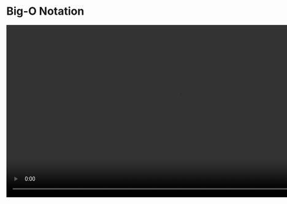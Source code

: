 # Big-O Notation

<video src="https://youtu.be/__vX2sjlpXU?feature=shared" preview-src="bigohero.jpeg" width="900" mini-player="true"/>

## The story so far...

<table>
<tr>
<td>Can measure actual runtime to compare algorithms</td>
<td>Can count instructions to compare algorithms</td>
</tr>
<tr>
<td>

- however, runtime is noisy (highly sensitive to hardware/software and implementation details)

</td>
<td>

<list>
<li>can define <code-block lang="tex"> T(n)</code-block> which depends on the input size</li>
<li>for large inputs, our focus should be on the dominant terms of <code-block lang="tex"> T(n)</code-block></li>
</list>
</td>
</tr>
</table>



## Inline Math

<table>
<tr>
<td colspan="2">
<procedure style="choices">
<b>Sequence</b>
<note>also known as a progression, is a successive arrangement of numbers in an order according to some specific rules</note>
<p>Depending upon the number of terms in a sequence, it is classified into two types, namely a finite sequence and an infinite sequence.</p>
<code-block lang="tex"> \text{ Examples}</code-block>
<step><code-block lang="tex"> \text{ finite arithmetic sequence : } 3, 5, 7, 9, 11</code-block></step>
<step><code-block lang="tex"> \text{ infinite arithmetic sequence : } 3, 5, 7, 9, 11, \dots </code-block></step>
</procedure>
<br/>
<procedure style="choices">
<b>Series</b>
<note>formed by <i>adding</i> the elements of a sequence</note>
<p>Depending on whether the sequence is finite or infinite, the series can be either finite or infinite.</p>
<code-block lang="tex"> \text{ Examples}</code-block>
<step><code-block lang="tex"> \text{ finite arithmetic sequence : } 3 + 5 + 7 + 9 + 11</code-block></step>
<step><code-block lang="tex"> \text{ infinite arithmetic sequence : } 3 + 5 + 7 + 9 + 11 + \dots </code-block></step>
</procedure>

<procedure>
<b>Sigma Notation</b> <i>(example)</i>

![image](https://www.onlinemathlearning.com/image-files/sigma-notation.png)
{width="100"}

```tex
\sum_{i=1}^{n} i = 1 + 2 + 3 + \dots + n
```
</procedure>
</td>
</tr>
<tr>
<td>
<tip>
<p>Sigma Example 1</p>

[Walkthrough](https://opendsa-server.cs.vt.edu/embed/SummationOneToNCON)

</tip>
</td>
<td>
<tip>
<p>Sigma Example 2</p>

[Walkthrough](https://opendsa-server.cs.vt.edu/embed/SummationTwoPowerICON)

</tip>
</td>
</tr>
</table>


<procedure>
<tabs>
<tab title="Arithmetic">
<p>where each term of the sequence is formed either by adding or subtracting a common term from the preceding number</p>

```tex
\sum_{i=1}^{n} i = \frac{n(n+1)}{2}
```
</tab>
<tab title="Geometric">
<p>where each term of the sequence is formed either by multiplying or dividing a common term with the preceding number</p><br/>

```tex
\sum_{i=1}^{n} r^i = \frac{r^{n+1} - 1}{r - 1}
```
</tab>
<tab title="Harmonic">
<p>where each term of the sequence is an infinite series of the reciprocals of positive integers</p><br/>

```tex
\sum_{i=1}^{n} \frac{1}{i} = \ln n + \gamma + \epsilon_n
```
</tab>
<tab title="Logarithmic">
<p>where each term of the sequence is the logarithm of the element of an arithmetic sequence</p><br/>

```tex
\sum_{i=1}^{n} \log i = \log n!
```
</tab>
<tab title="Factorial">
<p>where each term of the sequence is the factorial of the element of an arithmetic sequence</p><br/>

```tex
\sum_{i=1}^{n} i! = (n+1)! - 1
```
</tab>
<tab title="Exponential">
<p>where each term of the sequence is the exponential of the element of an arithmetic sequence</p><br/>

```tex
\sum_{i=1}^{n} r^i = \frac{r^{n+1} - 1}{r - 1}
```
</tab>
</tabs>
</procedure>








## Comparing Algorithms

<procedure title="Comparative Rules">
<step><code-block lang="tex"> log\ ab = log\ a + log\ b \\</code-block></step>
<step><code-block lang="tex"> log\ \frac{a}{b} = log\ a - log\ b \\</code-block></step>
<step><code-block lang="tex"> log\ a^b = b\ log\ a \\</code-block></step>
<step><code-block lang="tex"> a^{log^{b}_{c}} = b^{log^{a}_{c}} \\</code-block></step>
<step><code-block lang="tex"> a^b = n \Rightarrow b = log_a\ n \\</code-block></step>
</procedure>

<deflist collapsible="true" default-state="collapsed">
<def title="Compare two...">

<procedure style="choices">
<p>Are these the same?</p>
<step><format color="GreenYellow"><code-block lang="tex"> T(n) = 2n</code-block></format></step>
<step><format color="Orange"><code-block lang="tex"> T(n) = 25n</code-block></format></step>
</procedure>

<table>
<tr>

[//]: # (TODO : ADD IMAGES)
<td><img src="compareTwoLeft.png" alt="" thumbnail="true" /></td>
<td><img src="compareTwoRight.png" alt="" thumbnail="true" /></td>
</tr>
</table>
</def>
<def title="Compare three...">

<procedure style="choices">
<p>Are these the same?</p>
<step><format color="GreenYellow"><code-block lang="tex"> T(n) = 2n</code-block></format></step>
<step><format color="Orange"><code-block lang="tex"> T(n) = 25n</code-block></format></step>
<step><format color="DodgerBlue"><code-block lang="tex"> T(n) = n^2</code-block></format></step>
</procedure>

<table>
<tr>

<td><img src="compareThreeLeft.png" alt="" thumbnail="true" /></td>
<td><img src="compareThreeMiddle.png" alt="" thumbnail="true" /></td>
<td><img src="compareThreeRight.png" alt="" thumbnail="true" /></td>
</tr>
</table>
</def>
<def title="Compare two more...">

<procedure style="choices">
<p>Are these the same?</p>
<step><format color="GreenYellow"><code-block lang="tex"> T(n) = 1000n + 500</code-block></format></step>
<step><format color="Orange"><code-block lang="tex"> T(n) = n^2</code-block></format></step>
</procedure>

<table>
<tr>

[//]: # (TODO : ADD IMAGES)
<td><img src="compareTwoTopLeft.png" alt="" thumbnail="true" /></td>
<td><img src="compareTwoTopRight.png" alt="" thumbnail="true" /></td>
</tr>
<tr>

[//]: # (TODO : ADD IMAGES)
<td><img src="compareTwoBottomLeft.png" alt="" thumbnail="true" /></td>
<td><img src="compareTwoBottomRight.png" alt="" thumbnail="true" /></td>
</tr>
</table>
</def>
<def title="Bottomline...">

<procedure style="choices">
<code-block lang="tex"> \text{Trying to compare } T(n) \text{ functions, but...}</code-block>
<step><code-block lang="tex"> \text{we need to about large values of } n</code-block></step>
</procedure>

<procedure style="choices">
<code-block lang="tex"> \text{Can we properly define } &le; \text{ for functions?}</code-block>
<step><code-block lang="tex"> \text{we can group functions into } sets \text{ and make our lives easier}</code-block></step>
</procedure>
</def>
</deflist>



## Asymptotic Analysis

<note><p>refers to the study of an algorithm as the input size <i>gets big</i> or reaches a limit (in the calculus sense)</p></note>

### Growth Rate

<note><p>rate at which the cost of an algorithm grows as the size of its input grows</p></note>

### Common Sets of Functions

<table>
<tr>
<td>
<img src="timecomplexities.jpeg" alt="image" />
</td>
<td>
<procedure style="choices">
<code-block lang="tex"> \text{Algorithm } A \text{ is better than Algorithm } B \text{ if } \dots</code-block>
<step><code-block lang="tex"> \text{for large values of } n, T_A(n) \text{ grows slower than } T_B(n)</code-block></step>
<step><code-block lang="tex"> \text{Note: Faster growth rate} \dots \text{slower algorithm} \dots</code-block></step>
</procedure>
</td>
</tr>
</table>

### Examples

<table>
<tr>
<td>order of growth</td>
<td>name</td>
<td>typical code framework</td>
<td>description</td>
<td>example</td>
</tr>
<tr>
<td><code-block lang="tex"> 1</code-block></td>
<td>constant</td>
<td><code-block lang="c++">a = b + c;</code-block></td>
<td>statement</td>
<td>add two numbers</td>
</tr>
<tr>
<td><code-block lang="tex"> log\ n</code-block></td>
<td>logarithmic</td>
<td>

```c++
while (n > 1) {
  /*do something*/
}
```
</td>
<td>divide in half</td>
<td>binary search</td>
</tr>
<tr>
<td><code-block lang="tex"> n</code-block></td>
<td>linear</td>
<td>

```c++
for (int i = 0; i < n; i++) {
  /*do something*/
}
```
</td>
<td>single loop</td>
<td>find the maximum</td>
</tr>
<tr>
<td><code-block lang="tex"> n\ log\ n</code-block></td>
<td>linearithmic</td>
<td><code-block lang="tex">
// \ see\ mergesort
</code-block></td>
<td>divide &amp; conquer</td>
<td>mergesort</td>
</tr>
<tr>
<td><code-block lang="tex"> n^2</code-block></td>
<td>polynomial<br/>(quadratic)</td>
<td>

```c++
for (int i = 0; i < n; i++) {
  for (int j = 0; j < n; j++) { 
    /*do something*/
  }
}
```
</td>
<td>double loop</td>
<td>check all pairs</td>
</tr>
<tr>
<td><code-block lang="tex"> n^3</code-block></td>
<td>polynomial</td>
<td>

```c++ 
for (int i = 0; i < n; i++) {
  for (int j = 0; j < n; j++) {
    for (int k = 0; k < n; k++) { 
      /*do something*/
    }
  }
}
```

</td>
<td>double loop</td>
<td>check all pairs</td>
</tr>
<tr>
<td><code-block lang="tex"> 2^n</code-block></td>
<td>exponential</td>
<td><code-block lang="tex">
// \ see\ combinatorial\ search
</code-block></td>
<td>exhaustive search</td>
<td>check all subsets</td>
</tr>
</table>


### Asymptotic Bounds

<procedure>
<tabs>

<tab title="Defined">
<img src="defined.jpeg" alt="" />
<br/><br/>
<p>Asymptotic bounds are a way of describing the behavior of an algorithm as the input size approaches infinity. They are used to analyze the time and space complexity of algorithms, and are expressed in terms of upper and lower bounds.</p>
<p>The most commonly used asymptotic bounds are Big-O notation, Omega notation, and Theta notation.</p>
<br/>
<procedure>
<b>Big-O notation</b>
<p>is an upper bound on the growth rate of an algorithm. It describes the worst-case scenario of an algorithm’s time complexity.</p>
<step><code-block lang="tex"> \text{if an algorithm has a time complexity of } O(n^2) \text{ means that the running}</code-block></step>
<step><code-block lang="tex"> \text{time of the algorithm grows no faster than } n^2 </code-block></step>
</procedure>
<procedure>
<b>Big-Omega notation</b>
<p>is a lower bound on the growth rate of an algorithm. It describes the best-case scenario of an algorithm’s time complexity.</p>
<step><code-block lang="tex"> \text{if an algorithm has a time complexity of } \Omega(n^2) \text{ means that the running}</code-block></step>
<step><code-block lang="tex"> \text{time of the algorithm grows at least as fast as } n^2 </code-block></step>
</procedure>
<procedure>
<b>Theta notation</b>
<p>provides both an upper and lower bound on the growth rate of an algorithm. It describes the tight bound on the growth rate of an algorithm.</p>
<step><code-block lang="tex"> \text{if an algorithm has a time complexity of } \Theta(n^2) \text{ means that the running}</code-block></step>
<step><code-block lang="tex"> \text{time of the algorithm grows exactly as fast as } n^2 </code-block></step>
</procedure>
<br/>
<p>Asymptotic bounds are useful because they allow us to compare the efficiency of different algorithms and to choose the most appropriate one for a given task.</p>
</tab>

<tab title="Big-O">
<note>
<p>Definition</p>
<img src="bigo.jpeg" alt="image" />
<br/><br/>
<procedure>
<p>Translation</p>
<code-block lang="tex"> T(n) \text{ is upper bounded by } f(n) \text{ if and only if } T(n) \text{ is less than or} \\ </code-block>
<code-block lang="tex"> \text{ equal to some constant } C \times f(n) \text{ the function we chose to bound with} \\ </code-block>
<code-block lang="tex"> \text{for all } N \text{ greater than the initial } n \text{ or not} </code-block>
</procedure>
<procedure>
<p>Examples</p>
<code-block lang="tex">
\begin{align*}
c.g : f(n) &amp; = 2n + 3 \\
2n + 3 &amp; \le \ ?? \\
2n + 3 &amp; \le 10n \Rightarrow O(n) \\
&amp; \text{alternatively} \\
2n + 3 &amp; \le 5n^2 \Rightarrow O(n^2) \\
\end{align*}
</code-block>
</procedure>
</note>
</tab>

<tab title="Big-Omega">
<note>
<p>Definition</p>
<img src="bigomega.jpeg" alt=""/>
<br/><br/>
<procedure>
<p>Translation</p>
<code-block lang="tex">
T(n) \text{ is lower bounded by } f(n) \text{ if and only if } T(n) \text{ is greater than or} \\
</code-block>
<code-block lang="tex"> 
\text{ equal to some constant } C \times f(n) \text{ the function we chose to bound with} \\</code-block>
<code-block lang="tex">
\text{for all } N \text{ less than the initial } n \text{ or not}
</code-block>
</procedure>
<procedure>
<p>Examples</p>
<code-block lang="tex">
\begin{align*}
c.g : f(n) &amp; = 2n + 3 \\
2n + 3 &amp; \le 1 * n\ \forall n \le 1 \\
2n + 3 &amp; \le n \Rightarrow \Omega(n) \\
&amp; \text{alternatively} \\
2n + 3 &amp; \le 1 * log\ n\ \forall n \le 1 \\
2n + 3 &amp; \le 1 * log\ n\ \Rightarrow \Omega(log\ n) \\
\end{align*}
</code-block>
</procedure>
</note>
</tab>

<tab title="Theta">
<note>
<p>Definition</p>
<img src="theta.jpeg" alt=""/>
<br/><br/>
<procedure>
<p>Translation</p>
<code-block lang="tex">
[//]: # (TODO : FIX THIS EQUATION)
T(n) \text{ is lower bounded by } f(n) \text{ if and only if } T(n) \text{ is equal to some constant} \\
</code-block>
<code-block lang="tex"> 
\text{  } C \times f(n) \text{ the function we chose to bound with} \\</code-block>
<code-block lang="tex">
\text{for all } N \text{ less than the initial } n \text{ or not}
</code-block>
</procedure>
<procedure>
<p>Examples</p>
<code-block lang="tex">
\begin{align*}
c.g : f(n) &amp; = 2n + 3 \\
Big-\Omega &amp; \le 2n + 3 &amp;\le Big-O \\
1 * n\ &amp; \le 2n + 3 &amp;\le 5 * n \Rightarrow \Theta(n) \\
\end{align*}
</code-block>
</procedure>
</note>
</tab>
</tabs>
</procedure>

<tip>In practice, ignore constants and drop lower order terms...</tip>


### Advantages &amp; Disadvantages

<table>
<tr>
<th>
<procedure style="choices">
<p>✅</p>
<step>Asymptotic analysis provides a high-level understanding of how an algorithm performs with respect to input size.</step>
<step>It is a useful tool for comparing the efficiency of different algorithms and selecting the best one for a specific problem.</step>
<step>It helps in predicting how an algorithm will perform on larger input sizes, which is essential for real-world applications.</step>
<step>Asymptotic analysis is relatively easy to perform and requires only basic mathematical skills.</step>
</procedure>
</th>
<th>
<procedure style="choices">
<p>❌</p>
<step>Asymptotic analysis does not provide an accurate running time or space usage of an algorithm.</step>
<step>It assumes that the input size is the only factor that affects an algorithm’s performance, which is not always the case in practice.</step>
<step>Asymptotic analysis can sometimes be misleading, as two algorithms with the same asymptotic complexity may have different actual running times or space usage.</step>
<step>It is not always straightforward to determine the best asymptotic complexity for an algorithm, as there may be trade-offs between time and space complexity.</step>
</procedure>
</th>
</tr>
</table>

### True or False

<tip>
<code-block lang="tex"> \text{time complexity growth rates : } 1 , log\ n , n , n\ log\ n , n^2 , n^3 , 2^n , n!</code-block>
</tip>

<tabs>
<tab title="Test yourself...">
<table>
<tr>
<th></th><th><code-block lang="tex"> \text{Big-O}</code-block></th><th><code-block lang="tex"> \text{Big-}\Omega</code-block></th><th><code-block lang="tex"> \Theta</code-block></th>
</tr>
<tr>
<td><code-block lang="tex"> 10^2 + 3000n + 10</code-block></td><td></td><td></td><td></td>
</tr>
<tr>
<td><code-block lang="tex"> 21\ log\ n</code-block></td><td></td><td></td><td></td>
</tr>
<tr>
<td><code-block lang="tex"> 500\ log\ n + n^4</code-block></td><td></td><td></td><td></td>
</tr>
<tr>
<td><code-block lang="tex"> \sqrt{n} + log\ n^{50}</code-block></td><td></td><td></td><td></td>
</tr>
<tr>
<td><code-block lang="tex"> 4^n + n^{5000}</code-block></td><td></td><td></td><td></td>
</tr>
<tr>
<td><code-block lang="tex"> 3000n^3 + n^{3.5}</code-block></td><td></td><td></td><td></td>
</tr>
<tr>
<td><code-block lang="tex"> 2^5 + n!</code-block></td><td></td><td></td><td></td>
</tr>
</table>
</tab>
<tab title="Answers...">
<table>
<tr>
<th></th><th><code-block lang="tex"> \text{Big-O}</code-block></th><th><code-block lang="tex"> \text{Big-}\Omega</code-block></th><th><code-block lang="tex"> \Theta</code-block></th>
</tr>
<tr>
<td><code-block lang="tex"> 10^2 + 3000n + 10</code-block></td>
<td><code-block lang="tex"> n</code-block></td>
<td><code-block lang="tex"> n</code-block></td>
<td><code-block lang="tex"> \text{true}</code-block></td>
</tr>
<tr>
<td><code-block lang="tex"> 21\ log\ n</code-block></td>
<td><code-block lang="tex"> log\ n</code-block></td>
<td><code-block lang="tex"> log\ n</code-block></td>
<td><code-block lang="tex"> \text{true}</code-block></td>
</tr>
<tr>
<td><code-block lang="tex"> 500\ log\ n + n^4</code-block></td>
<td><code-block lang="tex"> n^2</code-block></td>
<td><code-block lang="tex"> log\ n</code-block></td>
<td><code-block lang="tex"> \text{false}</code-block></td>
</tr>
<tr>
<td><code-block lang="tex"> \sqrt{n} + log\ n^{50}</code-block></td>
<td><code-block lang="tex"> log\ n</code-block></td>
<td><code-block lang="tex"> log\ n</code-block></td>
<td><code-block lang="tex"> \text{true}</code-block></td>
</tr>
<tr>
<td><code-block lang="tex"> 4^n + n^{5000}</code-block></td>
<td><code-block lang="tex"> 2^n</code-block></td>
<td><code-block lang="tex"> n^2</code-block></td>
<td><code-block lang="tex"> \text{false}</code-block></td>
</tr>
<tr>
<td><code-block lang="tex"> 3000n^3 + n^{3.5}</code-block></td>
<td><code-block lang="tex"> n^2</code-block></td>
<td><code-block lang="tex"> n^2</code-block></td>
<td><code-block lang="tex"> \text{true}</code-block></td>
</tr>
<tr>
<td><code-block lang="tex"> 2^5 + n!</code-block></td>
<td><code-block lang="tex"> n!</code-block></td>
<td><code-block lang="tex"> n!</code-block></td>
<td><code-block lang="tex"> \text{true}</code-block></td>
</tr>
</table>
</tab>
</tabs>

<tip>
<procedure style="choices">
<p>Asymptotic Performance</p>
<step><code-block lang="tex"> \text{For large values of } n \text{ a } \Theta(n^2) \text{ algorithm always beats a } \Theta(n^3) \text{ algorithm}</code-block></step>
<step><i>However, we shouldn't completely ignore asymptotically slower algorithms</i></step>
</procedure>
</tip>




















